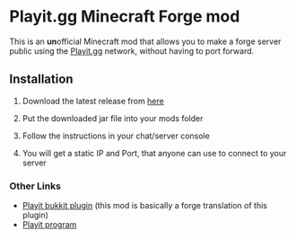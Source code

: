# Playit.gg Minecraft Forge mod

This is an **un**official Minecraft mod that allows you to make a forge server public using the [Playit.gg](https://playit.gg) network, without having to port forward.

## Installation

1. Download the latest release from [here](https://github.com/maxomatic458/playit-forge/releases/latest)

2. Put the downloaded jar file into your mods folder

3. Follow the instructions in your chat/server console

4. You will get a static IP and Port, that anyone can use to connect to your server

### Other Links
* [Playit bukkit plugin](https://www.spigotmc.org/resources/playit-gg.105566/) (this mod is basically a forge translation of this plugin)
* [Playit program](https://github.com/playit-cloud/playit-agent)
